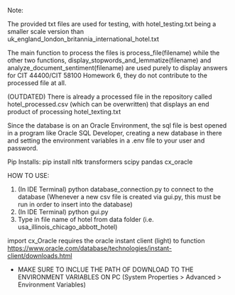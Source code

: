Note:

The provided txt files are used for testing, with hotel_testing.txt being a smaller scale version than uk_england_london_britannia_international_hotel.txt

The main function to process the files is process_file(filename) while the other two functions, display_stopwords_and_lemmatize(filename) and analyze_document_sentiment(filename) are used purely to display answers for CIT 44400/CIT 58100 Homework 6, they do not contribute to the processed file at all.

(OUTDATED) There is already a processed file in the repository called hotel_processed.csv (which can be overwritten) that displays an end product of processing hotel_texting.txt

Since the database is on an Oracle Environment, the sql file is best opened in a program like Oracle SQL Developer, creating a new database in there and setting the environment variables in a .env file to your user and password.

Pip Installs:
pip install nltk transformers scipy pandas cx_oracle

HOW TO USE:
1. (In IDE Terminal) python database_connection.py to connect to the database (Whenever a new csv file is created via gui.py, this must be run in order to insert into the database)
2. (In IDE Terminal) python gui.py
3. Type in file name of hotel from data folder (i.e. usa_illinois_chicago_abbott_hotel)

import cx_Oracle requires the oracle instant client (light) to function https://www.oracle.com/database/technologies/instant-client/downloads.html
- MAKE SURE TO INCLUE THE PATH OF DOWNLOAD TO THE ENVIRONMENT VARIABLES ON PC (System Properties > Advanced > Environment Variables)
